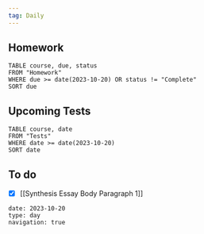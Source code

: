 ```yaml
---
tag: Daily
---
```

## Homework
```dataview
TABLE course, due, status
FROM "Homework" 
WHERE due >= date(2023-10-20) OR status != "Complete"
SORT due
```
## Upcoming Tests
```dataview
TABLE course, date
FROM "Tests" 
WHERE date >= date(2023-10-20)
SORT date
```
## To do
- [x] [[Synthesis Essay Body Paragraph 1]]

```gEvent
date: 2023-10-20
type: day
navigation: true
```